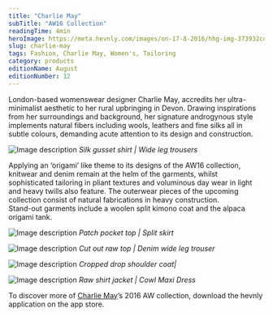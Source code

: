 ```yaml
---
title: "Charlie May"
subTitle: "AW16 Collection"
readingTime: 4min
heroImage: https://meta.hevnly.com/images/on-17-8-2016/hhg-img-373932cd-e3c8-42e6-9772-20348bce9349.png
slug: charlie-may
tags: Fashion, Charlie May, Women's, Tailoring
category: products
editionName: August
editionNumber: 12
---
```



London-based womenswear designer Charlie May, accredits her ultra-minimalist aesthetic to her rural upbringing in Devon. Drawing inspirations from her surroundings and background, her signature androgynous style implements natural fibers including wools, leathers and fine silks all in subtle colours, demanding acute attention to its design and construction.


![Image description](https://meta.hevnly.com/images/on-17-8-2016/hhg-img-a19914e7-f037-4b22-b72e-14d86433041b.png)
*Silk gusset shirt | Wide leg trousers*

Applying an ‘origami’ like theme to its designs of the AW16 collection, knitwear and denim remain at the helm of the garments, whilst sophisticated tailoring in pliant textures and voluminous day wear in light and heavy twills also feature. The outerwear pieces of the upcoming collection consist of natural fabrications in heavy construction.  
Stand-out garments include a woolen split kimono coat and the alpaca origami tank.


![Image description](https://meta.hevnly.com/images/on-17-8-2016/hhg-img-fc7ce93d-86de-47b2-aa01-2c228f7ab029.png)
*Patch pocket top | Split skirt*


![Image description](https://meta.hevnly.com/images/on-17-8-2016/hhg-img-0c7bc8d5-8d0c-493b-95cc-4179ffbda877.png)
*Cut out raw top | Denim wide leg trouser*


![Image description](https://meta.hevnly.com/images/on-17-8-2016/hhg-img-15a399cb-96ee-4610-99d5-4ce96d50a7b1.png)
*Cropped drop shoulder coat|*


![Image description](https://meta.hevnly.com/images/on-17-8-2016/hhg-img-27c9a8c0-2140-4daa-ae22-92e46469642e.png)
*Raw shirt jacket | Cowl Maxi Dress*

To discover more of [Charlie May](http://charlie-may.co.uk/)’s 2016 AW collection, download the hevnly application on the app store.   
